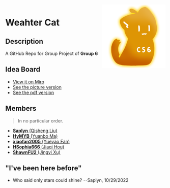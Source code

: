 <img src="assets\CS6_Icon.png" align=right />

# Weahter Cat

## Description

A GitHub Repo for Group Project of **Group 6**

## Idea Board

- [View it on Miro](https://miro.com/app/board/uXjVPKqB378=/?share_link_id=454153821692)
- [See the picture version](assets/idea_board-pic.jpg)
- [See the pdf version](assets/idea_board.pdf)

## Members

> In no particular order.

- [**Saplyn** (Qisheng Liu)](https://github.com/Saplyn)
- [**HyMYB** (Yuanbo Ma)](https://github.com/HyMYB)
- [**xiaofan2005** (Yueyao Fan)](https://github.com/xiaofan2005)
- [**HSophia666** (Jiaqi Hou)](https://github.com/HSophia666)
- [**ShawnFU2** (Jingyi Xu)](https://github.com/ShawnFU2)

## "I've been here before"

- Who said only stars could shine?  --Saplyn, 10/29/2022
